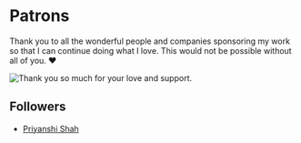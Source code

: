 # Patrons

Thank you to all the wonderful people and companies sponsoring my work so that I can continue doing what I love. This would not be possible without all of you. ❤️

![Thank you so much for your love and support.](gratitude-249x249-priority)

## Followers

- [Priyanshi Shah](https://github.com/ps3296)
